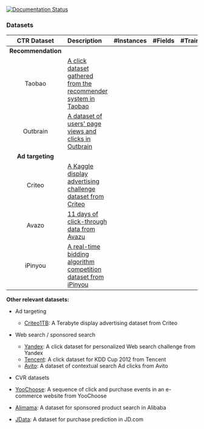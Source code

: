 [![Documentation Status](https://readthedocs.org/projects/deepctr/badge/?version=latest)](https://deepctr.readthedocs.io/en/latest/?badge=latest)



### Datasets
| CTR Dataset | Description | #Instances | #Fields | #Train | #Validate | #Test | 
| :-----: |:------------|-----------:| -------:|-------:|----------:|------:|
| **Recommendation** |
| Taobao   | [A click dataset gathered from the recommender system in Taobao](https://tianchi.aliyun.com/datalab/dataSet.html?dataId=408) | | | | ||
| Outbrain  | [A dataset of users' page views and clicks in Outbrain](https://www.kaggle.com/c/outbrain-click-prediction/data) | | | | ||
| **Ad targeting** |
| Criteo  | [A Kaggle display advertising challenge dataset from Criteo](https://www.kaggle.com/c/criteo-display-ad-challenge/data) | | | | ||
| Avazo  | [11 days of click-through data from Avazu](https://www.kaggle.com/c/avazu-ctr-prediction/data) | | | | ||
| iPinyou  | [A real-time bidding algorithm competition dataset from iPinyou](http://contest.ipinyou.com/) | | | | ||

**Other relevant datasets:**
+ Ad targeting
    + [Criteo1TB](http://labs.criteo.com/2013/12/download-terabyte-click-logs-2/): A Terabyte display advertising dataset from Criteo
+ Web search / sponsored search
    + [Yandex](https://www.kaggle.com/c/yandex-personalized-web-search-challenge): A click dataset for personalized Web search challenge from Yandex
    + [Tencent](https://www.kaggle.com/c/kddcup2012-track2): A click dataset for KDD Cup 2012 from Tencent
    + [Avito](https://www.kaggle.com/c/avito-context-ad-clicks/data): A dataset of contextual search Ad clicks from Avito
+ CVR datasets

+ [YooChoose](https://2015.recsyschallenge.com/index.html): A sequence of click and purchase events in an e-commerce website from YooChoose
+ [Alimama](https://tianchi.aliyun.com/competition/introduction.htm?spm=5176.100069.5678.1.560d7a7eSjZLxq&raceId=231647): A dataset for sponsored product search in Alibaba
+ [JData](https://jdata.jd.com/html/detail.html?id=1): A dataset for purchase prediction in JD.com
